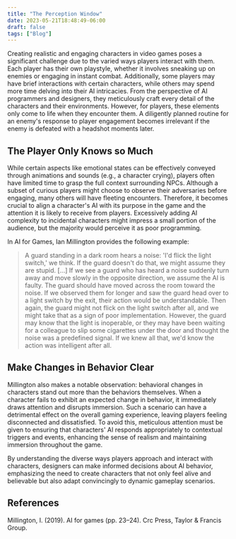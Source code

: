 ```yaml
---
title: "The Perception Window"
date: 2023-05-21T18:48:49-06:00
draft: false
tags: ["Blog"]
---
```


Creating realistic and engaging characters in video games poses a significant challenge due to the varied ways players interact with them. Each player has their own playstyle, whether it involves sneaking up on enemies or engaging in instant combat. Additionally, some players may have brief interactions with certain characters, while others may spend more time delving into their AI intricacies. From the perspective of AI programmers and designers, they meticulously craft every detail of the characters and their environments. However, for players, these elements only come to life when they encounter them. A diligently planned routine for an enemy's response to player engagement becomes irrelevant if the enemy is defeated with a headshot moments later.

## The Player Only Knows so Much

While certain aspects like emotional states can be effectively conveyed through animations and sounds (e.g., a character crying), players often have limited time to grasp the full context surrounding NPCs. Although a subset of curious players might choose to observe their adversaries before engaging, many others will have fleeting encounters. Therefore, it becomes crucial to align a character's AI with its purpose in the game and the attention it is likely to receive from players. Excessively adding AI complexity to incidental characters might impress a small portion of the audience, but the majority would perceive it as poor programming.

In AI for Games, Ian Millington provides the following example:

>A guard standing in a dark room hears a noise: 'I'd flick the light switch,' we think. If the guard doesn't do that, we might assume they are stupid. [...] If we see a guard who has heard a noise suddenly turn away and move slowly in the opposite direction, we assume the AI is faulty. The guard should have moved across the room toward the noise. If we observed them for longer and saw the guard head over to a light switch by the exit, their action would be understandable. Then again, the guard might not flick on the light switch after all, and we might take that as a sign of poor implementation. However, the guard may know that the light is inoperable, or they may have been waiting for a colleague to slip some cigarettes under the door and thought the noise was a predefined signal. If we knew all that, we'd know the action was intelligent after all.

## Make Changes in Behavior Clear

Millington also makes a notable observation: behavioral changes in characters stand out more than the behaviors themselves. When a character fails to exhibit an expected change in behavior, it immediately draws attention and disrupts immersion. Such a scenario can have a detrimental effect on the overall gaming experience, leaving players feeling disconnected and dissatisfied. To avoid this, meticulous attention must be given to ensuring that characters' AI responds appropriately to contextual triggers and events, enhancing the sense of realism and maintaining immersion throughout the game.

By understanding the diverse ways players approach and interact with characters, designers can make informed decisions about AI behavior, emphasizing the need to create characters that not only feel alive and believable but also adapt convincingly to dynamic gameplay scenarios.

## References

Millington, I. (2019). AI for games (pp. 23–24). Crc Press, Taylor & Francis Group.